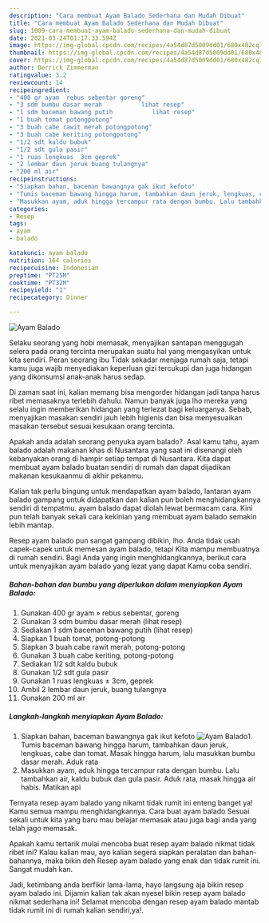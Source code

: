 ```yaml
---
description: "Cara membuat Ayam Balado Sederhana dan Mudah Dibuat"
title: "Cara membuat Ayam Balado Sederhana dan Mudah Dibuat"
slug: 1009-cara-membuat-ayam-balado-sederhana-dan-mudah-dibuat
date: 2021-03-24T01:17:33.594Z
image: https://img-global.cpcdn.com/recipes/4a54d87d5009dd01/680x482cq70/ayam-balado-foto-resep-utama.jpg
thumbnail: https://img-global.cpcdn.com/recipes/4a54d87d5009dd01/680x482cq70/ayam-balado-foto-resep-utama.jpg
cover: https://img-global.cpcdn.com/recipes/4a54d87d5009dd01/680x482cq70/ayam-balado-foto-resep-utama.jpg
author: Derrick Zimmerman
ratingvalue: 3.2
reviewcount: 14
recipeingredient:
- "400 gr ayam  rebus sebentar goreng"
- "3 sdm bumbu dasar merah           lihat resep"
- "1 sdm baceman bawang putih           lihat resep"
- "1 buah tomat potongpotong"
- "3 buah cabe rawit merah potongpotong"
- "3 buah cabe keriting potongpotong"
- "1/2 sdt kaldu bubuk"
- "1/2 sdt gula pasir"
- "1 ruas lengkuas  3cm geprek"
- "2 lembar daun jeruk buang tulangnya"
- "200 ml air"
recipeinstructions:
- "Siapkan bahan, baceman bawangnya gak ikut kefoto"
- "Tumis baceman bawang hingga harum, tambahkan daun jeruk, lengkuas, cabe dan tomat. Masak hingga harum, lalu masukkan bumbu dasar merah. Aduk rata"
- "Masukkan ayam, aduk hingga tercampur rata dengan bumbu. Lalu tambahkan air, kaldu bubuk dan gula pasir. Aduk rata, masak hingga air habis. Matikan api"
categories:
- Resep
tags:
- ayam
- balado

katakunci: ayam balado 
nutrition: 164 calories
recipecuisine: Indonesian
preptime: "PT25M"
cooktime: "PT32M"
recipeyield: "1"
recipecategory: Dinner

---
```



![Ayam Balado](https://img-global.cpcdn.com/recipes/4a54d87d5009dd01/680x482cq70/ayam-balado-foto-resep-utama.jpg)

Selaku seorang yang hobi memasak, menyajikan santapan menggugah selera pada orang tercinta merupakan suatu hal yang mengasyikan untuk kita sendiri. Peran seorang ibu Tidak sekadar menjaga rumah saja, tetapi kamu juga wajib menyediakan keperluan gizi tercukupi dan juga hidangan yang dikonsumsi anak-anak harus sedap.

Di zaman  saat ini, kalian memang bisa mengorder hidangan jadi tanpa harus ribet memasaknya terlebih dahulu. Namun banyak juga lho mereka yang selalu ingin memberikan hidangan yang terlezat bagi keluarganya. Sebab, menyajikan masakan sendiri jauh lebih higienis dan bisa menyesuaikan masakan tersebut sesuai kesukaan orang tercinta. 



Apakah anda adalah seorang penyuka ayam balado?. Asal kamu tahu, ayam balado adalah makanan khas di Nusantara yang saat ini disenangi oleh kebanyakan orang di hampir setiap tempat di Nusantara. Kita dapat membuat ayam balado buatan sendiri di rumah dan dapat dijadikan makanan kesukaanmu di akhir pekanmu.

Kalian tak perlu bingung untuk mendapatkan ayam balado, lantaran ayam balado gampang untuk didapatkan dan kalian pun boleh menghidangkannya sendiri di tempatmu. ayam balado dapat diolah lewat bermacam cara. Kini pun telah banyak sekali cara kekinian yang membuat ayam balado semakin lebih mantap.

Resep ayam balado pun sangat gampang dibikin, lho. Anda tidak usah capek-capek untuk memesan ayam balado, tetapi Kita mampu membuatnya di rumah sendiri. Bagi Anda yang ingin menghidangkannya, berikut cara untuk menyajikan ayam balado yang lezat yang dapat Kamu coba sendiri.

<!--inarticleads1-->

##### Bahan-bahan dan bumbu yang diperlukan dalam menyiapkan Ayam Balado:

1. Gunakan 400 gr ayam » rebus sebentar, goreng
1. Gunakan 3 sdm bumbu dasar merah           (lihat resep)
1. Sediakan 1 sdm baceman bawang putih           (lihat resep)
1. Siapkan 1 buah tomat, potong-potong
1. Siapkan 3 buah cabe rawit merah, potong-potong
1. Gunakan 3 buah cabe keriting, potong-potong
1. Sediakan 1/2 sdt kaldu bubuk
1. Gunakan 1/2 sdt gula pasir
1. Gunakan 1 ruas lengkuas ± 3cm, geprek
1. Ambil 2 lembar daun jeruk, buang tulangnya
1. Gunakan 200 ml air




<!--inarticleads2-->

##### Langkah-langkah menyiapkan Ayam Balado:

1. Siapkan bahan, baceman bawangnya gak ikut kefoto
<img src="https://img-global.cpcdn.com/steps/e14b7706970f0a77/160x128cq70/ayam-balado-langkah-memasak-1-foto.jpg" alt="Ayam Balado">1. Tumis baceman bawang hingga harum, tambahkan daun jeruk, lengkuas, cabe dan tomat. Masak hingga harum, lalu masukkan bumbu dasar merah. Aduk rata
1. Masukkan ayam, aduk hingga tercampur rata dengan bumbu. Lalu tambahkan air, kaldu bubuk dan gula pasir. Aduk rata, masak hingga air habis. Matikan api




Ternyata resep ayam balado yang nikamt tidak rumit ini enteng banget ya! Kamu semua mampu menghidangkannya. Cara buat ayam balado Sesuai sekali untuk kita yang baru mau belajar memasak atau juga bagi anda yang telah jago memasak.

Apakah kamu tertarik mulai mencoba buat resep ayam balado nikmat tidak ribet ini? Kalau kalian mau, ayo kalian segera siapkan peralatan dan bahan-bahannya, maka bikin deh Resep ayam balado yang enak dan tidak rumit ini. Sangat mudah kan. 

Jadi, ketimbang anda berfikir lama-lama, hayo langsung aja bikin resep ayam balado ini. Dijamin kalian tak akan nyesel bikin resep ayam balado nikmat sederhana ini! Selamat mencoba dengan resep ayam balado mantab tidak rumit ini di rumah kalian sendiri,ya!.

